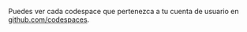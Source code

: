 Puedes ver cada codespace que pertenezca a tu cuenta de usuario en [github.com/codespaces](https://github.com/codespaces).
